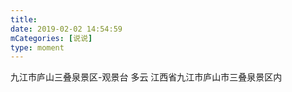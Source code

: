 ```yaml
---
title: 
date: 2019-02-02 14:54:59
mCategories: [说说]
type: moment
---
```


<div id="pics-20190202145459"></div>

<script src="/lib/moment/pics.js"></script>
<script>
var data = [
    {"link": "2019-02-02_000001.jpeg", "type": "shuoshuo"},
    {"link": "2019-02-02_000003.jpeg", "type": "shuoshuo"},
    {"link": "2019-02-02_000004.jpeg", "type": "shuoshuo"},
    {"link": "2019-02-02_000005.jpeg", "type": "shuoshuo"}
];
picsRender(data, "pics-20190202145459");
</script>

九江市庐山三叠泉景区-观景台 多云
江西省九江市庐山市三叠泉景区内
